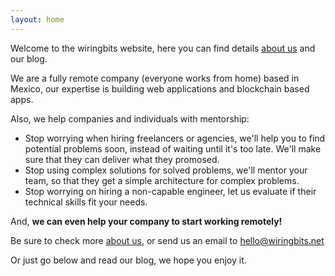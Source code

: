 ```yaml
---
layout: home
---
```


Welcome to the wiringbits website, here you can find details [about us](/about) and our blog.

We are a fully remote company (everyone works from home) based in Mexico, our expertise is building web applications and blockchain based apps.

Also, we help companies and individuals with mentorship:
- Stop worrying when hiring freelancers or agencies, we'll help you to find potential problems soon, instead of waiting until it's too late. We'll make sure that they can deliver what they promosed.
- Stop using complex solutions for solved problems, we'll mentor your team, so that they get a simple architecture for complex problems.
- Stop worrying on hiring a non-capable engineer, let us evaluate if their technical skills fit your needs.

And, **we can even help your company to start working remotely!**

Be sure to check more [about us](/about), or send us an email to hello@wiringbits.net

Or just go below and read our blog, we hope you enjoy it.
